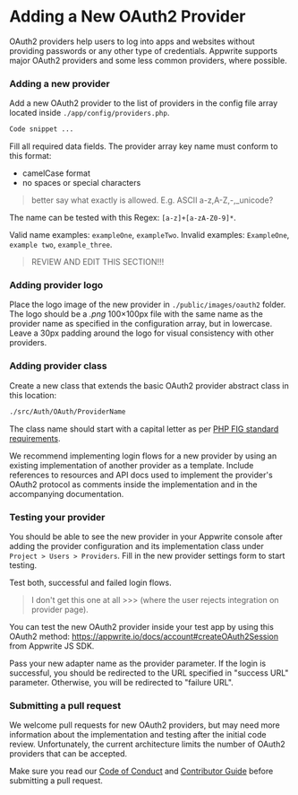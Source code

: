 # Adding a New OAuth2 Provider

OAuth2 providers help users to log into apps and websites without providing passwords or any other type of credentials. Appwrite supports major OAuth2 providers and some less common providers, where possible.

### Adding a new provider

Add a new OAuth2 provider to the list of providers in the config file array located inside `./app/config/providers.php`.

```php
Code snippet ...
```

Fill all required data fields. The provider array key name must conform to this format:

- camelCase format 
- no spaces or special characters 
> better say what exactly is allowed. E.g. ASCII a-z,A-Z,-,_unicode?

The name can be tested with this Regex: `[a-z]+[a-zA-Z0-9]*`.

Valid name examples: `exampleOne`, `exampleTwo`. Invalid examples: `ExampleOne`, `example two`, `example_three`.

> REVIEW AND EDIT THIS SECTION!!!

### Adding provider logo

Place the logo image of the new provider in `./public/images/oauth2` folder. The logo should be a *.png* 100×100px file with the same name as the provider name as specified in the configuration array, but in lowercase. Leave a 30px padding around the logo for visual consistency with other providers.

### Adding provider class

Create a new class that extends the basic OAuth2 provider abstract class in this location:

```bash
./src/Auth/OAuth/ProviderName
```

The class name should start with a capital letter as per [PHP FIG standard requirements](https://www.php-fig.org/bylaws/psr-naming-conventions/).

We recommend implementing login flows for a new provider by using an existing implementation of another provider as a template. Include references to resources and API docs used to implement the provider's OAuth2 protocol as comments inside the implementation and in the accompanying documentation.

### Testing your provider

You should be able to see the new provider in your Appwrite console after adding the provider configuration and its implementation class under `Project > Users > Providers`. Fill in the new provider settings form to start testing.

Test both, successful and failed login flows. 
> I don't get this one at all >>> (where the user rejects integration on provider page).

You can test the new OAuth2 provider inside your test app by using this OAuth2 method: https://appwrite.io/docs/account#createOAuth2Session from Appwrite JS SDK.

Pass your new adapter name as the provider parameter. If the login is successful, you should be redirected to the URL specified in "success URL" parameter. Otherwise, you will be redirected to "failure URL".

### Submitting a pull request

We welcome pull requests for new OAuth2 providers, but may need more information about the implementation and testing after the initial code review. Unfortunately, the current architecture limits the number of OAuth2 providers that can be accepted.

Make sure you read our [Code of Conduct](../CODE_OF_CONDUCT.md) and [Contributor Guide](../CONTRIBUTING.md) before submitting a pull request.
